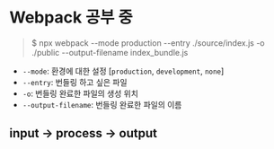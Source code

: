 # Webpack 공부 중

> $ npx webpack --mode production --entry ./source/index.js -o ./public --output-filename index_bundle.js

- `--mode`: 환경에 대한 설정 [`production`, `development`, `none`]
- `--entry`: 번들링 하고 싶은 파일
- `-o`: 번들링 완료한 파일의 생성 위치
- `--output-filename`: 번들링 완료한 파일의 이름  

## input -> process -> output


